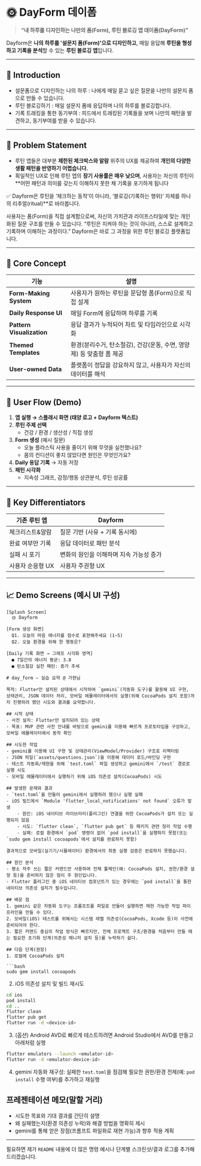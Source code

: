 # 🌞 DayForm 데이폼

> **“내 하루를 디자인하는 나만의 폼(Form), 루틴 블로깅 앱 데이폼(DayForm)”**  

Dayform은 **나의 하루를 '설문지 폼(Form)'으로 디자인하고**, 매일 응답해 **루틴을 형성하고 기록을 분석**할 수 있는 **루틴 블로깅 앱**입니다.

---

## 📌 Introduction

- 설문폼으로 디자인하는 나의 하루 : 나에게 매일 묻고 싶은 질문을 나만의 설문지 폼으로 만들 수 있습니다.
- 루틴 블로깅하기 : 매일 설문지 폼에 응답하며 나의 하루를 블로깅합니다.
- 기록 트래킹을 통한 동기부여 : 피드에서 트래킹된 기록들을 보며 나만의 패턴을 발견하고, 동기부여를 받을 수 있습니다.

---

## 🚩 Problem Statement

- 루틴 앱들은 대부분 **제한된 체크박스와 알람** 위주의 UX를 제공하여 **개인의 다양한 생활 패턴을 반영하기 어렵습니다.**
- 획일적인 UX로 인해 루틴 앱의 **장기 사용률은 매우 낮으며**, 사용자는 자신의 루틴이 **어떤 패턴과 의미를 갖는지 이해하지 못한 채 기록을 포기하게 됩니다

✅ Dayform은 루틴을 ‘체크하는 동작’이 아니라, ‘블로깅(기록하는 행위)’ 자체를 하나의 리추얼(ritual)**로 바라봅니다.

사용자는 폼(Form)을 직접 설계함으로써, 자신의 가치관과 라이프스타일에 맞는 개인화된 질문 구조를 만들 수 있습니다.
“루틴은 지켜야 하는 것이 아니라, 스스로 설계하고 기록하며 이해하는 과정이다.”
Dayform은 바로 그 과정을 위한 루틴 블로깅 플랫폼입니다.

---

## 🎯 Core Concept

| 기능 | 설명 |
|------|------|
| **Form-Making System** | 사용자가 원하는 루틴을 문답형 폼(Form)으로 직접 설계 |
| **Daily Response UI** | 매일 Form에 응답하며 하루를 기록 |
| **Pattern Visualization** | 응답 결과가 누적되어 차트 및 타임라인으로 시각화 |
| **Themed Templates** | 환경(분리수거, 탄소절감), 건강(운동, 수면, 영양제) 등 맞춤형 폼 제공 |
| **User-owned Data** | 플랫폼이 정답을 강요하지 않고, 사용자가 자신의 데이터를 해석 |

---

## 🧭 User Flow (Demo)

1. **앱 실행 → 스플래시 화면 (태양 로고 + Dayform 텍스트)**
2. **루틴 주제 선택**  
   - 건강 / 환경 / 생산성 / 직접 생성
3. **Form 생성** (예시 질문)
   - 오늘 플라스틱 사용을 줄이기 위해 무엇을 실천했나요?
   - 몸의 컨디션이 좋지 않았다면 원인은 무엇인가요?
4. **Daily 응답 기록** → 자동 저장
5. **패턴 시각화**
   - 지속성 그래프, 감정/행동 상관분석, 루틴 성공률

---

## 🌟 Key Differentiators

| 기존 루틴 앱 | Dayform |
|--------------|---------|
| 체크리스트&알람 | 질문 기반 (사유 + 기록 동시에) |
| 완료 여부만 기록 | 응답 데이터로 패턴 분석 |
| 실패 시 포기 | 변화의 원인을 이해하며 지속 가능성 증가 |
| 사용자 순응형 UX | 사용자 주권형 UX |

---

## 📈 Demo Screens (예시 UI 구성)

```plaintext
[Splash Screen]
  🌞 Dayform

[Form 생성 화면]
  Q1. 오늘의 마음 에너지를 점수로 표현해주세요 (1~5)
  Q2. 오늘 환경을 위해 한 행동은?

[Daily 기록 화면 → 그래프 시각화 영역]
  ● 7일간의 에너지 평균: 3.8
  ● 탄소절감 실천 패턴: 증가 추세

# day_form — 실습 요약 @ 가현님

목적: Flutter만 설치된 상태에서 시작하여 `gemini`(자동화 도구)를 활용해 UI 구현, 상태관리, JSON 데이터 처리, 모바일 에뮬레이터에서의 실행(위해 CocoaPods 설치 포함)까지 진행하려 했던 시도와 결과를 요약합니다.

## 시작 상태
- 사전 설치: Flutter만 설치되어 있는 상태
- 목표: MVP 관련 사전 안내를 바탕으로 gemini를 이용해 빠르게 프로토타입을 구성하고, 모바일 에뮬레이터에서 동작 확인

## 시도한 작업
- gemini를 이용해 UI 구현 및 상태관리(ViewModel/Provider) 구조로 리팩터링
- JSON 파일(`assets/questions.json`)을 이용해 데이터 로드/바인딩 구현
- 테스트 자동화/재현을 위해 `test.toml` 파일 생성하고 gemini에서 `/test` 경로로 실행 시도
- 모바일 에뮬레이터에서 실행하기 위해 iOS 의존성 설치(CocoaPods) 시도

## 발생한 문제와 결과
- `test.toml`을 만들어 gemini에서 실행하려 했으나 실행 실패
- iOS 빌드에서 `Module 'flutter_local_notifications' not found` 오류가 발생
	- 원인: iOS 네이티브 라이브러리(플러그인) 연결을 위한 CocoaPods가 설치 또는 실행되지 않음
	- 시도: `flutter clean`, `flutter pub get` 등 패키지 관련 정리 작업 수행
	- 실패: 로컬 환경에서 `pod` 명령이 없어 `pod install`을 실행하지 못함(또는 `sudo gem install cocoapods`에서 설치를 완료하지 못함)

결과적으로 모바일(실기기/시뮬레이터) 환경에서의 최종 실행 검증은 완료하지 못했습니다.

## 원인 분석
- 평소 자주 쓰는 짧은 커맨드만 사용하여 전체 툴체인(예: CocoaPods 설치, 권한/환경 설정 등)을 준비하지 않은 점이 주 원인입니다.
- Flutter 플러그인 중 iOS 네이티브 컴포넌트가 있는 경우에는 `pod install`을 통한 네이티브 의존성 설치가 필수입니다.

## 배운 점
1. gemini 같은 자동화 도구는 프롬프트를 파일로 만들어 실행하면 재현 가능한 작업 파이프라인을 만들 수 있다.
2. 모바일(iOS) 테스트를 위해서는 시스템 레벨 의존성(CocoaPods, Xcode 등)이 사전에 준비되어야 한다.
3. 짧은 커맨드 중심의 작업 방식은 빠르지만, 전체 프로젝트 구조/환경을 처음부터 만들 때는 필요한 초기화 단계(의존성 매니저 설치 등)를 누락하기 쉽다.

## 다음 단계(권장)
1. 로컬에 CocoaPods 설치

```bash
sudo gem install cocoapods
```

2. iOS 의존성 설치 및 빌드 재시도

```bash
cd ios
pod install
cd ..
flutter clean
flutter pub get
flutter run -d <device-id>
```

3. (옵션) Android AVD로 빠르게 테스트하려면 Android Studio에서 AVD를 만들고 아래처럼 실행

```bash
flutter emulators --launch <emulator-id>
flutter run -d <emulator-device-id>
```

4. gemini 자동화 재구성: 실패한 `test.toml`을 점검해 필요한 권한/환경 전제(예: `pod install` 수행 여부)를 추가하고 재실행

## 프레젠테이션 메모(말할 거리)
- 시도한 목표와 기대 결과를 간단히 설명
- 왜 실패했는지(환경 의존성 누락)와 해결 방법을 명확히 제시
- gemini를 통해 얻은 장점(프롬프트 파일화로 재현 가능)과 향후 적용 계획

---

필요하면 제가 `README` 내용에 더 많은 명령 예시나 단계별 스크린샷/결과 로그를 추가해 드리겠습니다.

